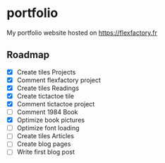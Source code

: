 # portfolio
My portfolio website hosted on https://flexfactory.fr

## Roadmap

- [x] Create tiles Projects
- [x] Comment flexfactory project
- [x] Create tiles Readings
- [x] Create tictactoe tile
- [x] Comment tictactoe project
- [ ] Comment 1984 Book
- [x] Optimize book pictures
- [ ] Optimize font loading
- [ ] Create tiles Articles
- [ ] Create blog pages
- [ ] Write first blog post
